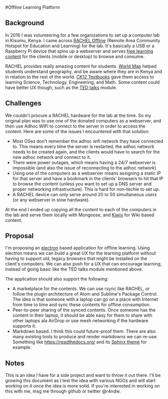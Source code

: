#Offline Learning Platform

## Background
In 2016 I was volunteering for a few organizations to set up a computer lab in Kisumu, Kenya. I came across [RACHEL Offline](http://dev.worldpossible.org/cgi/rachelmods.pl) (Remote Area Community Hotspot for Education and Learning) for the lab. It's basically a USB or a Raspberry Pi device that spins up a webserver and serves [free learning content](http://dev.worldpossible.org/cgi/rachelmods.pl) for the clients (mobile or desktop) to browse and consume.

RACHEL provides really amazing content for students. [World Map](http://dev.worldpossible.org/cgi/viewmod.pl?module_id=89) helped students understand geography, and be aware where they are in Kenya and in relation to the rest of the world. [CK12 Textbooks](http://dev.worldpossible.org/cgi/viewmod.pl?module_id=21) gave them access to learning Science, Technology, Engineering, and Math. Some content could have better UX though, such as the [TED talks](http://dev.worldpossible.org/mods/en-TED/) module.

## Challenges
We couldn't procure a RACHEL hardware for the lab at the time. So my original plan was to use one of the donated computers as a webserver, and then use Adhoc WIFI to connect to the server in order to access the content. Here are some of the issues I encountered with that solution:

* Most OSes don't remember the adhoc wifi network they have connected to. This means every time the server is restarted, the adhoc network needs to be created again, and the clients would have to search for the new adhoc network and connect to it.
* There were power outages, which means having a 24/7 webserver is impossible (and also the issue of reconnecting to the adhoc network)
* Using one of the computers as a webserver means assigning a static IP for that server and have a bookmark in the clients' browsers to hit that IP to browse the content (unless you want to set up a DNS server and proper networking infrastructure). This is hard for non-techie to set up.
* A RACHEL device can only serve around 20 to 50 simultaneous users (or any webserver in slow hardware).

At the end I ended up copying all the content to each of the computers in the lab and serve them locally with Mongoose, and [Kiwix](http://www.kiwix.org/) for Wiki based content.

## Proposal
I'm proposing an [electron](https://electron.atom.io/) based application for offline learning. Using electron means we can build a great UX for the learning platform without having to support old, legacy browsers that might be installed on the client's computers. We can also push for a UX that can encourage learning, instead of going basic like the TED talks module mentioned above.

The application should also support the following:

* A marketplace for the contents. We can use rsync like RACHEL, or follow the plugin architecture of Atom and Sublime's Package Control. The idea is that someone with a laptop can go on a place with Internet from time to time and sync these contents for offline consumption.
* Peer-to-peer sharing of the synced contents. Once someone has the content in their laptop, it should be able easy for them to share with other laptops ala AirDrop or use mesh networking if the hardware supports it.
* Markdown based. I think this could future-proof them. There are also many existing tools to produce and render markdowns we can re-use. Something like https://readthedocs.org/ and its [Sphinx theme](https://github.com/rtfd/sphinx_rtd_theme) for example.

## Notes
This is an idea I have for a side project and want to throw it out there. I'll be growing this document as I test the idea with various NGOs and will start working on it once the idea is more solid. If you're interested in working on this with me, msg me through github or twitter @r4ndw.
